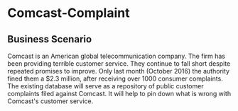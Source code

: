 # Comcast-Complaint
## Business Scenario
Comcast is an American global telecommunication company. The firm has been providing terrible customer service. They continue to fall short despite repeated promises to improve. Only last month (October 2016) the authority fined them a $2.3 million, after receiving over 1000 consumer complaints. The existing database will serve as a repository of public customer complaints filed against Comcast. It will help to pin down what is wrong with Comcast's customer service.
